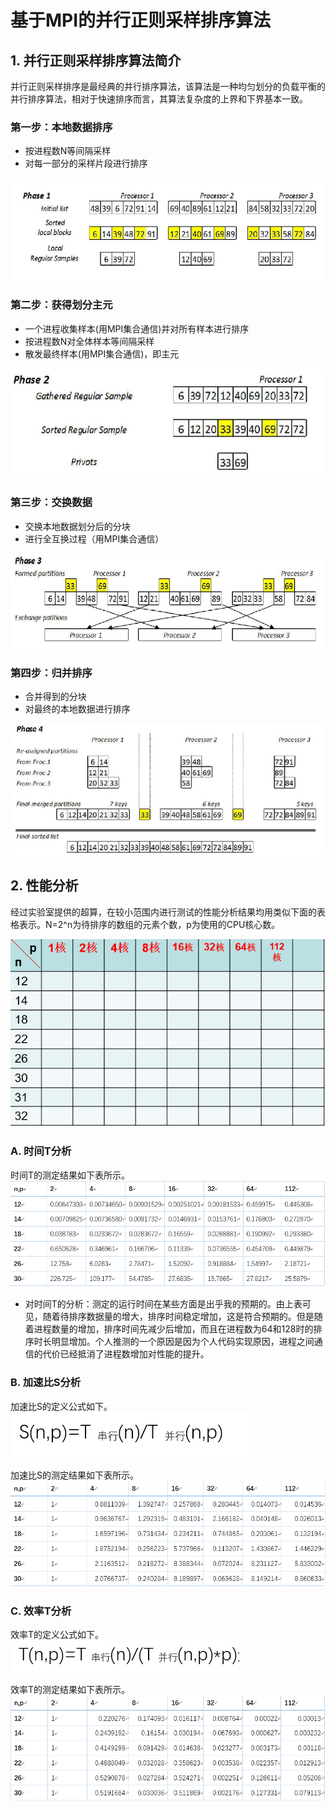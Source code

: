 # 基于MPI的并行正则采样排序算法

## 1. 并行正则采样排序算法简介

并行正则采样排序是最经典的并行排序算法，该算法是一种均匀划分的负载平衡的并行排序算法，相对于快速排序而言，其算法复杂度的上界和下界基本一致。

### 第一步：本地数据排序
 +  按进程数N等间隔采样
 +  对每一部分的采样片段进行排序
 
 ![avatar](https://github.com/Happyxianyueveryday/parallel-programming/blob/master/MPI%20examples/prps/pics/%E5%9B%BE%E7%89%871.png)

### 第二步：获得划分主元 
 +  一个进程收集样本(用MPI集合通信)并对所有样本进行排序
 +  按进程数N对全体样本等间隔采样
 +  散发最终样本(用MPI集合通信)，即主元
 
 ![avatar](https://github.com/Happyxianyueveryday/parallel-programming/blob/master/MPI%20examples/prps/pics/%E5%9B%BE%E7%89%872.png)
 
### 第三步：交换数据 
 +  交换本地数据划分后的分块
 +  进行全互换过程（用MPI集合通信） 
 
 ![avatar](https://github.com/Happyxianyueveryday/parallel-programming/blob/master/MPI%20examples/prps/pics/%E5%9B%BE%E7%89%873.png)

### 第四步：归并排序
 +  合并得到的分块
 +  对最终的本地数据进行排序
 
 ![avatar](https://github.com/Happyxianyueveryday/parallel-programming/blob/master/MPI%20examples/prps/pics/%E5%9B%BE%E7%89%874.png)
 
## 2. 性能分析
经过实验室提供的超算，在较小范围内进行测试的性能分析结果均用类似下面的表格表示。N=2^n为待排序的数组的元素个数，p为使用的CPU核心数。

 ![avatar](https://github.com/Happyxianyueveryday/parallel-programming/blob/master/MPI%20examples/prps/pics/QQ%E6%88%AA%E5%9B%BE20190403210658.png)

### A. 时间T分析
时间T的测定结果如下表所示。
![avatar](https://github.com/Happyxianyueveryday/parallel-programming/blob/master/MPI%20examples/prps/pics/QQ%E6%88%AA%E5%9B%BE20190403210316.png)

 + 对时间T的分析：测定的运行时间在某些方面是出乎我的预期的。由上表可见，随着待排序数据量的增大，排序时间稳定增加，这是符合预期的。但是随着进程数量的增加，排序时间先减少后增加，而且在进程数为64和128时的排序时长明显增加。个人推测的一个原因是因为个人代码实现原因，进程之间通信的代价已经抵消了进程数增加对性能的提升。
 
### B. 加速比S分析
加速比S的定义公式如下。
![avatar](https://github.com/Happyxianyueveryday/parallel-programming/blob/master/MPI%20examples/prps/pics/QQ%E6%88%AA%E5%9B%BE20190403211408.png)

加速比S的测定结果如下表所示。
![avatar](https://github.com/Happyxianyueveryday/parallel-programming/blob/master/MPI%20examples/prps/pics/QQ%E6%88%AA%E5%9B%BE20190403210330.png)

### C. 效率T分析
效率T的定义公式如下。
![avatar](https://github.com/Happyxianyueveryday/parallel-programming/blob/master/MPI%20examples/prps/pics/QQ%E6%88%AA%E5%9B%BE20190403211417.png)

效率T的测定结果如下表所示。
![avatar](https://github.com/Happyxianyueveryday/parallel-programming/blob/master/MPI%20examples/prps/pics/QQ%E6%88%AA%E5%9B%BE20190403210342.png)


 


 
 

